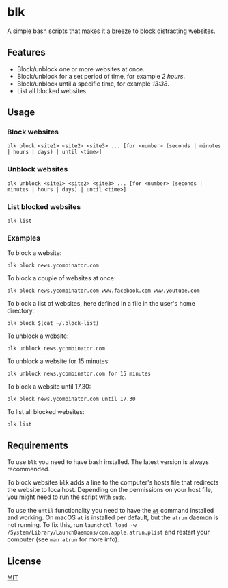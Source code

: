 # blk

A simple bash scripts that makes it a breeze to block distracting websites.

## Features

* Block/unblock one or more websites at once.
* Block/unblock for a set period of time, for example *2 hours*.
* Block/unblock until a specific time, for example *13:38*.
* List all blocked websites.

## Usage

### Block websites

    blk block <site1> <site2> <site3> ... [for <number> (seconds | minutes | hours | days) | until <time>]
    
### Unblock websites

    blk unblock <site1> <site2> <site3> ... [for <number> (seconds | minutes | hours | days) | until <time>]
    
### List blocked websites

    blk list

### Examples

To block a website:

    blk block news.ycombinator.com
    
To block a couple of websites at once:

    blk block news.ycombinator.com www.facebook.com www.youtube.com
    
To block a list of websites, here defined in a file in the user's home directory:

    blk block $(cat ~/.block-list)

To unblock a website:

    blk unblock news.ycombinator.com

To unblock a website for 15 minutes:

    blk unblock news.ycombinator.com for 15 minutes
    
To block a website until 17.30:

    blk block news.ycombinator.com until 17.30

To list all blocked websites:

    blk list

## Requirements

To use `blk` you need to have bash installed. The latest version is always recommended. 

To block websites `blk` adds a line to the computer's hosts file that redirects the website to localhost. Depending on the permissions on your host file, you might need to run the script with `sudo`.

To use the `until` functionality you need to have the [`at`](http://manpages.ubuntu.com/manpages/xenial/en/man1/at.1.html) command installed and working. On macOS `at` is installed per default, but the `atrun` daemon is not running. To fix this, run `launchctl load -w /System/Library/LaunchDaemons/com.apple.atrun.plist` and restart your computer (see `man atrun` for more info).

## License

[MIT](LICENSE)
